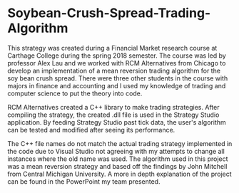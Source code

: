 # Soybean-Crush-Spread-Trading-Algorithm

This strategy was created during a Financial Market research course at Carthage College during the spring 2018 semester. The course was led by professor Alex Lau and we worked with RCM Alternatives from Chicago to develop an implementation of a mean reversion trading algorithm for the soy bean crush spread. There were three other students in the course with majors in finance and accounting and I used my knowledge of trading and computer science to put the theory into code.

RCM Alternatives created a C++ library to make trading strategies. After compiling the strategy, the created .dll file is used in the Strategy Studio application. By feeding Strategy Studio past tick data, the user's algorithm can be tested and modified after seeing its performance.

The C++ file names do not match the actual trading strategy implemented in the code due to Visual Studio not agreeing with my attempts to change all instances where the old name was used. The algorithm used in this project was a mean reversion strategy and based off the findings by John Mitchell from Central Michigan University. A more in depth explanation of the project can be found in the PowerPoint my team presented.
